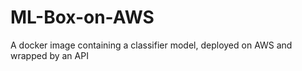 # ML-Box-on-AWS
A docker image containing a classifier model, deployed on AWS and wrapped by an API 
